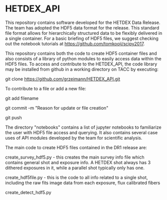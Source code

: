 # HETDEX_API

This repository contains software developed for the HETDEX Data Release. The team has adopted the HDF5 data format for the release. This standard file format allows for hierarchically structured data to be flexibly delivered in a single container. For a basic briefing of HDF5 files, we suggest checking out the notebook tutorials at https://github.com/tomkooij/scipy2017.  

This repository contains both the code to create HDF5 container files and also consists of a library of python modules to easily access data within the HDF5 files. To access and contribute to the HETDEX_API, the code library may be installed from github in a working directory on TACC by executing:


git clone https://github.com/grzeimann/HETDEX_API.git



To contribute to a file or add a new file:

git add filename

git commit -m "Reason for update or file creation"

git push

The directory "notebooks" contains a list of jupyter notebooks to familiarize the user with HDF5 file access and querying. It also contains several case uses of API modules developed by the team for scientific analysis.



The main code to create HDF5 files contained in the DR1 release are:

create_survey_hdf5.py - this creates the main survey info file which contains general shot and exposure info. A HETDEX shot always has 3 dithered exposures in it, while a parallel shot typically only has one.

create_hdf5file.py - this is the code to all info related to a single shot, including the raw fits image data from each exposure, flux calibrated fibers

create_detect_hdf5.py
